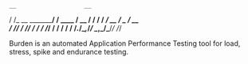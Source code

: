 
    __                   __         
   / /_  __  ___________/ /__  ____ 
  / __ \/ / / / ___/ __  / _ \/ __ \
 / /_/ / /_/ / /  / /_/ /  __/ / / /
/_.___/\__,_/_/   \__,_/\___/_/ /_/ 
                                    

                                    
Burden is an automated Application Performance Testing tool for load, stress, spike and endurance testing.
